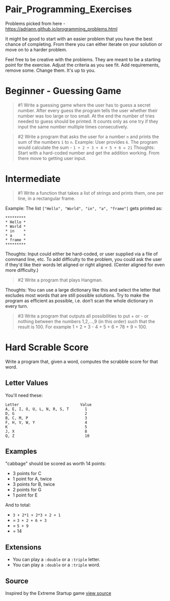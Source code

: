 # Pair_Programming_Exercises

Problems picked from here - https://adriann.github.io/programming_problems.html

It might be good to start with an easier problem that you have the best chance of completing. From there you can either iterate on your solution or move on to a harder problem.

Feel free to be creative with the problems. They are meant to be a starting point for the exercise. Adjust the criteria as you see fit. Add requirements, remove some. Change them. It's up to you.

# Beginner - Guessing Game 

> #1 Write a guessing game where the user has to guess a secret number. After every guess the program tells the user whether their number was too large or too 
>small. At the end the number of tries needed to guess should be printed. It counts only as one try if they input the same number multiple times consecutively.

> #2 Write a program that asks the user for a number `n` and prints the sum of the numbers `1` to `n`.
Example: User provides `6`. The program would calculate the sum - `1 + 2 + 3 + 4 + 5 + 6 = 21`
Thoughts: Start with a hard-coded number and get the addition working. From there move to getting user input.

# Intermediate

> #1 Write a function that takes a list of strings and prints them, one per line, in a rectangular frame. 

Example: The list `["Hello", "World", "in", "a", "frame"]` gets printed as:

```
*********
* Hello *
* World *
* in    *
* a     *
* frame *
*********
```

Thoughts: Input could either be hard-coded, or user supplied via a file of command line, etc. To add difficulty to the problem, you could ask the user if they'd like their words let aligned or right aligned. (Center aligned for even more difficulty.) 

> #2 Write a program that plays Hangman. 
 
Thoughts: You can use a large dictionary like this and select the letter that excludes most words that are still possible solutions. 
Try to make the program as efficient as possible, i.e. don’t scan the whole dictionary in every turn.

> #3 Write a program that outputs all possibilities to put + or - or nothing between the numbers 1,2,…,9 (in this order) such that the result is 100. For example 1 + 2 + 3 - 4 + 5 + 6 + 78 + 9 = 100.

# Hard Scrable Score

Write a program that, given a word, computes the scrabble score for that word.

## Letter Values

You'll need these:

```plain
Letter                           Value
A, E, I, O, U, L, N, R, S, T       1
D, G                               2
B, C, M, P                         3
F, H, V, W, Y                      4
K                                  5
J, X                               8
Q, Z                               10
```

## Examples
"cabbage" should be scored as worth 14 points:

- 3 points for C
- 1 point for A, twice
- 3 points for B, twice
- 2 points for G
- 1 point for E

And to total:

- `3 + 2*1 + 2*3 + 2 + 1`
- = `3 + 2 + 6 + 3`
- = `5 + 9`
- = 14

## Extensions
* You can play a `:double` or a `:triple` letter.
* You can play a `:double` or a `:triple` word.

## Source

Inspired by the Extreme Startup game [view source](https://github.com/rchatley/extreme_startup)
  
